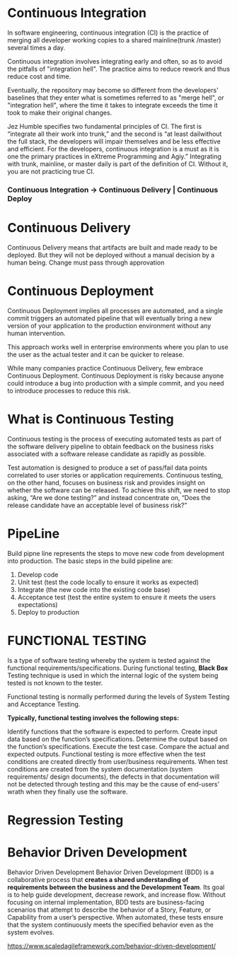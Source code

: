# Continuous Integration # 
In software engineering, continuous integration (CI) is the practice of merging all developer working copies to a shared mainline(trunk /master) several times a day.

Continuous integration involves integrating early and often, so as to avoid the pitfalls of "integration hell". The practice aims to reduce rework and thus reduce cost and time.

Eventually, the repository may become so different from the developers' baselines that they enter what is sometimes referred to as "merge hell", or "integration hell", where the time it takes to integrate exceeds the time it took to make their original changes.

Jez Humble specifies two fundamental principles of CI. The first is “integrate all their work into trunk,” and the second is “at least dailwithout the full stack, the developers will impair themselves and be less effective and efficient. For the developers, continuous integration is a must as it is one the primary practices in eXtreme Programming and Agiy.” Integrating with trunk, mainline, or master daily is part of the definition of CI. Without it, you are not practicing true CI.

### Continuous Integration -> Continuous Delivery | Continuous Deploy ###

# Continuous Delivery # 
Continuous Delivery means that artifacts are built and made ready to be deployed. But they will not be deployed without a manual decision by a human being. Change must pass through approvation 

# Continuous Deployment #
Continuous Deployment implies all processes are automated, and a single commit triggers an automated pipeline that will eventually bring a new version of your application to the production environment without any human intervention.
 
 This approach works well in enterprise environments where you plan to use the user as the actual tester and it can be quicker to release.

While many companies practice Continuous Delivery, few embrace Continuous Deployment. Continuous Deployment is risky because anyone could introduce a bug into production with a simple commit, and you need to introduce processes to reduce this risk.

# What is Continuous Testing #
 
Continuous testing is the process of executing automated tests as part of the software delivery pipeline to obtain feedback on the business risks associated with a software release candidate as rapidly as possible.
 
Test automation is designed to produce a set of pass/fail data points correlated to user stories or application requirements. Continuous testing, on the other hand, focuses on business risk and provides insight on whether the software can be released. To achieve this shift, we need to stop asking, “Are we done testing?” and instead concentrate on, “Does the release candidate have an acceptable level of business risk?”

# PipeLine #

Build pipne line represents the steps to move new code from development into production. The basic steps in the build pipeline are:

1. Develop code
2. Unit test (test the code locally to ensure it works as expected)
3. Integrate (the new code into the existing code base)
4. Acceptance test (test the entire system to ensure it meets the users expectations)
5. Deploy to production

# FUNCTIONAL TESTING #

Is a type of software testing whereby the system is tested against the functional requirements/specifications.
During functional testing, **Black Box** Testing technique is used in which the internal logic of the system being tested is not known to the tester.

Functional testing is normally performed during the levels of System Testing and Acceptance Testing.

**Typically, functional testing involves the following steps:**

Identify functions that the software is expected to perform.
Create input data based on the function’s specifications.
Determine the output based on the function’s specifications.
Execute the test case.
Compare the actual and expected outputs.
Functional testing is more effective when the test conditions are created directly from user/business requirements. When test conditions are created from the system documentation (system requirements/ design documents), the defects in that documentation will not be detected through testing and this may be the cause of end-users’ wrath when they finally use the software.
# Regression Testing #

# Behavior Driven Development #
Behavior Driven Development Behavior Driven Development (BDD) is a collaborative process that **creates a shared understanding of requirements between the business and the Development Team**. Its goal is to help guide development, decrease rework, and increase flow. Without focusing on internal implementation, BDD tests are business-facing scenarios that attempt to describe the behavior of a Story, Feature, or Capability from a user’s perspective. When automated, these tests ensure that the system continuously meets the specified behavior even as the system evolves. 

https://www.scaledagileframework.com/behavior-driven-development/

